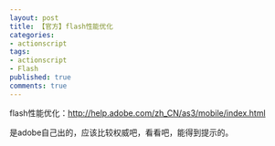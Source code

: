 ```yaml
---
layout: post
title: 【官方】flash性能优化
categories:
- actionscript
tags:
- actionscript
- Flash
published: true
comments: true
---
```

<p>flash性能优化：<a href="http://help.adobe.com/zh_CN/as3/mobile/index.html">http://help.adobe.com/zh_CN/as3/mobile/index.html</a></p>

<p>是adobe自己出的，应该比较权威吧，看看吧，能得到提示的。</p>
